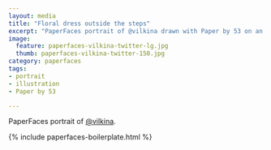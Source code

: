 ```yaml
---
layout: media
title: "Floral dress outside the steps"
excerpt: "PaperFaces portrait of @vilkina drawn with Paper by 53 on an iPad."
image: 
  feature: paperfaces-vilkina-twitter-lg.jpg
  thumb: paperfaces-vilkina-twitter-150.jpg
category: paperfaces
tags: 
- portrait
- illustration
- Paper by 53

---
```


PaperFaces portrait of [@vilkina](http://twitter.com/vilkina).

{% include paperfaces-boilerplate.html %}